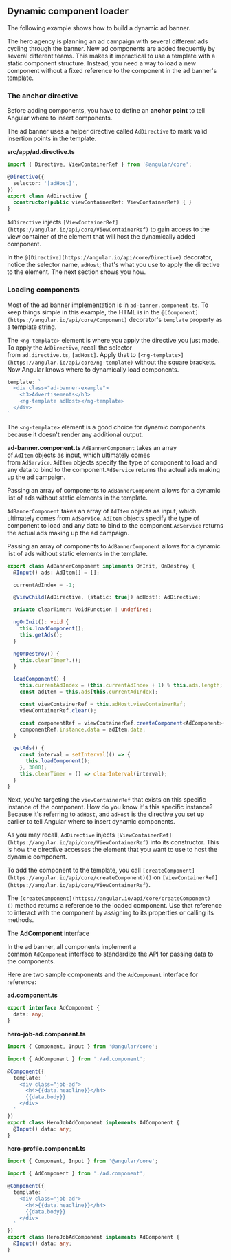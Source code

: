 ## Dynamic component loader

The following example shows how to build a dynamic ad banner.

The hero agency is planning an ad campaign with several different ads cycling through the banner. New ad components are added frequently by several different teams. This makes it impractical to use a template with a static component structure.
Instead, you need a way to load a new component without a fixed reference to the component in the ad banner's template. 

### The anchor directive

Before adding components, you have to define an **anchor point** to tell Angular where to insert components.

The ad banner uses a helper directive called `AdDirective` to mark valid insertion points in the template.

**src/app/ad.directive.ts**

```ts
import { Directive, ViewContainerRef } from '@angular/core';

@Directive({
  selector: '[adHost]',
})
export class AdDirective {
  constructor(public viewContainerRef: ViewContainerRef) { }
}
```

`AdDirective` injects `[ViewContainerRef](https://angular.io/api/core/ViewContainerRef)` to gain access to the view container of the element that will host the dynamically added component.

In the `@[Directive](https://angular.io/api/core/Directive)` decorator, notice the selector name, `adHost`; that's what you use to apply the directive to the element. The next section shows you how.

### Loading components
Most of the ad banner implementation is in `ad-banner.component.ts`. To keep things simple in this example, the HTML is in the `@[Component](https://angular.io/api/core/Component)` decorator's `template` property as a template string.

The `<ng-template>` element is where you apply the directive you just made. To apply the `AdDirective`, recall the selector from `ad.directive.ts`, `[adHost]`. Apply that to `[<ng-template>](https://angular.io/api/core/ng-template)` without the square brackets. Now Angular knows where to dynamically load components.

```ts
template: `
  <div class="ad-banner-example">
    <h3>Advertisements</h3>
    <ng-template adHost></ng-template>
  </div>
`
```

The `<ng-template>` element is a good choice for dynamic components because it doesn't render any additional output.

**ad-banner.component.ts**
`AdBannerComponent` takes an array of `AdItem` objects as input, which ultimately comes from `AdService`. `AdItem` objects specify the type of component to load and any data to bind to the component.`AdService` returns the actual ads making up the ad campaign.

Passing an array of components to `AdBannerComponent` allows for a dynamic list of ads without static elements in the template.

`AdBannerComponent` takes an array of `AdItem` objects as input, which ultimately comes from `AdService`. `AdItem` objects specify the type of component to load and any data to bind to the component.`AdService` returns the actual ads making up the ad campaign.

Passing an array of components to `AdBannerComponent` allows for a dynamic list of ads without static elements in the template.

```ts
export class AdBannerComponent implements OnInit, OnDestroy {
  @Input() ads: AdItem[] = [];

  currentAdIndex = -1;

  @ViewChild(AdDirective, {static: true}) adHost!: AdDirective;

  private clearTimer: VoidFunction | undefined;

  ngOnInit(): void {
    this.loadComponent();
    this.getAds();
  }

  ngOnDestroy() {
    this.clearTimer?.();
  }

  loadComponent() {
    this.currentAdIndex = (this.currentAdIndex + 1) % this.ads.length;
    const adItem = this.ads[this.currentAdIndex];

    const viewContainerRef = this.adHost.viewContainerRef;
    viewContainerRef.clear();

    const componentRef = viewContainerRef.createComponent<AdComponent>(adItem.component);
    componentRef.instance.data = adItem.data;
  }

  getAds() {
    const interval = setInterval(() => {
      this.loadComponent();
    }, 3000);
    this.clearTimer = () => clearInterval(interval);
  }
}
```

Next, you're targeting the `viewContainerRef` that exists on this specific instance of the component. How do you know it's this specific instance? Because it's referring to `adHost`, and `adHost` is the directive you set up earlier to tell Angular where to insert dynamic components.

As you may recall, `AdDirective` injects `[ViewContainerRef](https://angular.io/api/core/ViewContainerRef)` into its constructor. This is how the directive accesses the element that you want to use to host the dynamic component.

To add the component to the template, you call `[createComponent](https://angular.io/api/core/createComponent)()` on `[ViewContainerRef](https://angular.io/api/core/ViewContainerRef)`.

The `[createComponent](https://angular.io/api/core/createComponent)()` method returns a reference to the loaded component. Use that reference to interact with the component by assigning to its properties or calling its methods.

The **AdComponent** interface

In the ad banner, all components implement a common `AdComponent` interface to standardize the API for passing data to the components.

Here are two sample components and the `AdComponent` interface for reference:

**ad.component.ts**
```ts
export interface AdComponent {
  data: any;
}
```


**hero-job-ad.component.ts**

```ts
import { Component, Input } from '@angular/core';

import { AdComponent } from './ad.component';

@Component({
  template: `
    <div class="job-ad">
      <h4>{{data.headline}}</h4>
      {{data.body}}
    </div>
  `
})
export class HeroJobAdComponent implements AdComponent {
  @Input() data: any;
}
```
**hero-profile.component.ts**
```ts
import { Component, Input } from '@angular/core';

import { AdComponent } from './ad.component';

@Component({
  template: `
    <div class="job-ad">
      <h4>{{data.headline}}</h4>
      {{data.body}}
    </div>
  `
})
export class HeroJobAdComponent implements AdComponent {
  @Input() data: any;
}
```

